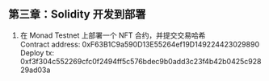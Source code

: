 ## 第三章：Solidity 开发到部署

1. 在 Monad Testnet 上部署一个 NFT 合约，并提交交易哈希  
   Contract address: 0xF63B1C9a590D13E55264ef19D149224423029890
   Deploy tx: 0xf3f304c552269cfc0f2494ff5c576bdec9b0add3c23f4b42b0425c92829ad03a
